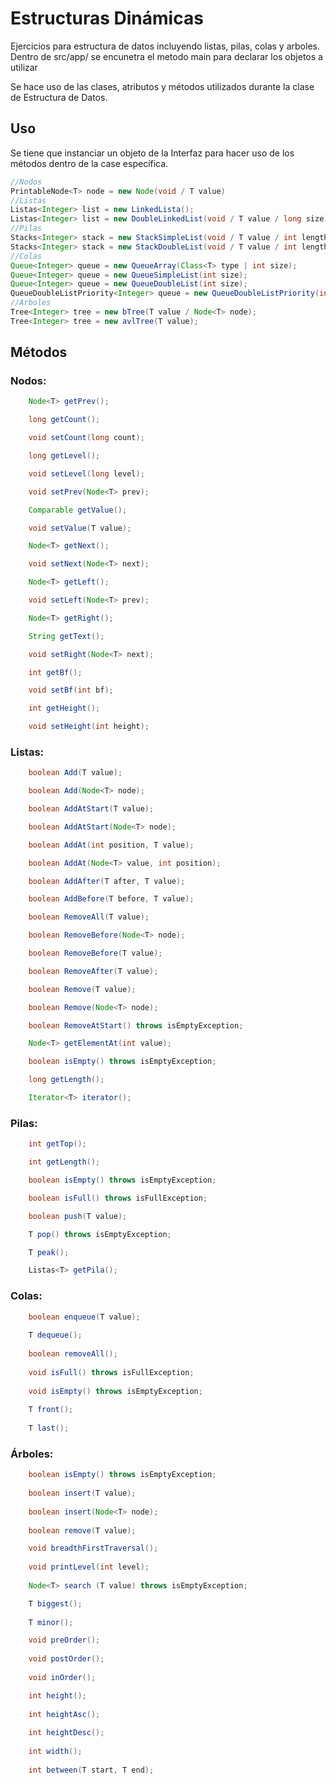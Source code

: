 # Estructuras Dinámicas
Ejercicios para estructura de datos incluyendo listas, pilas, colas y arboles.
Dentro de src/app/ se encunetra el metodo main para declarar los objetos a utilizar

Se hace uso de las clases, atributos y métodos utilizados durante la clase de Estructura de Datos.

## Uso

Se tiene que instanciar un objeto de la Interfaz para hacer uso de los métodos dentro de la case específica. 

````java 
//Nodos
PrintableNode<T> node = new Node(void / T value)
//Listas
Listas<Integer> list = new LinkedLista();
Listas<Integer> list = new DoubleLinkedList(void / T value / long size);
//Pilas
Stacks<Integer> stack = new StackSimpleList(void / T value / int length);
Stacks<Integer> stack = new StackDoubleList(void / T value / int length);
//Colas
Queue<Integer> queue = new QueueArray(Class<T> type | int size);
Queue<Integer> queue = new QueueSimpleList(int size);
Queue<Integer> queue = new QueueDoubleList(int size);
QueueDoubleListPriority<Integer> queue = new QueueDoubleListPriority(int size);
//Arboles 
Tree<Integer> tree = new bTree(T value / Node<T> node);
Tree<Integer> tree = new avlTree(T value);
````

## Métodos

### Nodos:
  
````java
    Node<T> getPrev();

    long getCount();

    void setCount(long count);

    long getLevel();

    void setLevel(long level);

    void setPrev(Node<T> prev);

    Comparable getValue();

    void setValue(T value);

    Node<T> getNext();

    void setNext(Node<T> next);

    Node<T> getLeft();

    void setLeft(Node<T> prev);

    Node<T> getRight();

    String getText();

    void setRight(Node<T> next);

    int getBf();

    void setBf(int bf);

    int getHeight();

    void setHeight(int height);
````
### Listas:
````java
    boolean Add(T value);

    boolean Add(Node<T> node);

    boolean AddAtStart(T value);

    boolean AddAtStart(Node<T> node);

    boolean AddAt(int position, T value);

    boolean AddAt(Node<T> value, int position);

    boolean AddAfter(T after, T value);

    boolean AddBefore(T before, T value);

    boolean RemoveAll(T value);

    boolean RemoveBefore(Node<T> node);

    boolean RemoveBefore(T value);

    boolean RemoveAfter(T value);

    boolean Remove(T value);

    boolean Remove(Node<T> node);

    boolean RemoveAtStart() throws isEmptyException;

    Node<T> getElementAt(int value);

    boolean isEmpty() throws isEmptyException;

    long getLength();

    Iterator<T> iterator();
````
### Pilas:
````java
    int getTop();

    int getLength();

    boolean isEmpty() throws isEmptyException;

    boolean isFull() throws isFullException;

    boolean push(T value);

    T pop() throws isEmptyException;

    T peak();

    Listas<T> getPila();
````
### Colas: 
````java
    boolean enqueue(T value);
    
    T dequeue();
    
    boolean removeAll();
    
    void isFull() throws isFullException;
    
    void isEmpty() throws isEmptyException;
    
    T front();
    
    T last();
````
###  Árboles:
````java
    boolean isEmpty() throws isEmptyException;
    
    boolean insert(T value);
    
    boolean insert(Node<T> node);
    
    boolean remove(T value);

    void breadthFirstTraversal();
    
    void printLevel(int level);
    
    Node<T> search (T value) throws isEmptyException;

    T biggest();
    
    T minor();

    void preOrder();
    
    void postOrder();
    
    void inOrder();

    int height();
      
    int heightAsc();
    
    int heightDesc();
      
    int width();
    
    int between(T start, T end);
````
